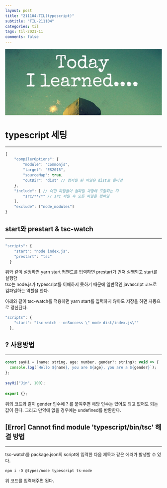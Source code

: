 ```yaml
---
layout: post
title: "211104-TIL(typescript)"
subtitle: "TIL-211104"
categories: til
tags: til-2021-11
comments: false
---
```


![1-1](/assets/img/TIL.jpeg)

# typescript 세팅

---

```js
{
    "compilerOptions": {
        "module": "commonjs",
        "target": "ES2015",
        "sourceMap": true,
        "outDir": "dist" // 컴파일 된 파일은 dist로 들어감
    },
    "include": [ // 어떤 파일들이 컴파일 과정에 포함되는 지
        "src/**/*" // src 파일 속 모든 파일을 컴파일
    ],
    "exclude": ["node_modules"]
}
```

## start와 prestart & tsc-watch

---

```js
"scripts": {
    "start": "node index.js",
    "prestart": "tsc"
  }
```

위와 같이 설정하면 yarn start 커맨드를 입력하면 prestart가 먼저 실행되고 start를 실행함  
tsc는 node.js가 typescript를 이해하지 못하기 때문에 일반적인 javascript 코드로 컴파일하는 역할을 한다.
</br>

아래와 같이 tsc-watch를 적용하면 yarn start를 입력하지 않아도 저장을 하면 자동으로 갱신된다.

```js
"scripts": {
    "start": "tsc-watch --onSuccess \" node dist/index.js\""
  },
```

## ? 사용방법

---

```js
const sayHi = (name: string, age: number, gender?: string): void => {
  console.log(`Hello ${name}, you are ${age}, you are a ${gender}`);
};

sayHi("Jin", 100);

export {};
```

위의 코드와 같이 gender 인수에 ? 를 붙여주면 해당 인수는 있어도 되고 없어도 되는 값이 된다. 그리고 만약에 없을 경우에는 undefined를 반환한다.

## [Error] Cannot find module 'typescript/bin/tsc' 해결 방법

---

tsc-watch를 package.json의 script에 입력한 다음 제목과 같은 에러가 발생할 수 있다.

```
npm i -D @types/node typescript ts-node
```

위 코드를 입력해주면 된다.
